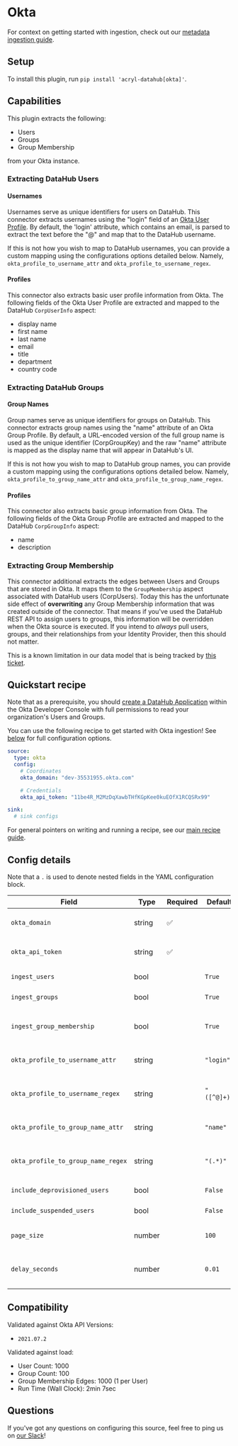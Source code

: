 # Okta 

For context on getting started with ingestion, check out our [metadata ingestion guide](../README.md).

## Setup

To install this plugin, run `pip install 'acryl-datahub[okta]'`.

## Capabilities

This plugin extracts the following:

- Users
- Groups
- Group Membership

from your Okta instance. 

### Extracting DataHub Users

#### Usernames

Usernames serve as unique identifiers for users on DataHub. This connector extracts usernames using the 
"login" field of an [Okta User Profile](https://developer.okta.com/docs/reference/api/users/#profile-object). 
By default, the 'login' attribute, which contains an email, is parsed to extract the text before the "@" and map that to the DataHub username.

If this is not how you wish to map to DataHub usernames, you can provide a custom mapping using the configurations options detailed below. Namely, `okta_profile_to_username_attr` 
and `okta_profile_to_username_regex`. 

#### Profiles

This connector also extracts basic user profile information from Okta. The following fields of the Okta User Profile are extracted
and mapped to the DataHub `CorpUserInfo` aspect:

- display name 
- first name
- last name
- email
- title
- department
- country code 

### Extracting DataHub Groups

#### Group Names

Group names serve as unique identifiers for groups on DataHub. This connector extracts group names using the "name" attribute of an Okta Group Profile.
By default, a URL-encoded version of the full group name is used as the unique identifier (CorpGroupKey) and the raw "name" attribute is mapped
as the display name that will appear in DataHub's UI. 

If this is not how you wish to map to DataHub group names, you can provide a custom mapping using the configurations options detailed below. Namely, `okta_profile_to_group_name_attr`
and `okta_profile_to_group_name_regex`.

#### Profiles 

This connector also extracts basic group information from Okta. The following fields of the Okta Group Profile are extracted and mapped to the
DataHub `CorpGroupInfo` aspect:

- name
- description

### Extracting Group Membership

This connector additional extracts the edges between Users and Groups that are stored in Okta. It maps them to the `GroupMembership` aspect
associated with DataHub users (CorpUsers). Today this has the unfortunate side effect of **overwriting** any Group Membership information that
was created outside of the connector. That means if you've used the DataHub REST API to assign users to groups, this information will be overridden
when the Okta source is executed. If you intend to *always* pull users, groups, and their relationships from your Identity Provider, then
this should not matter. 

This is a known limitation in our data model that is being tracked by [this ticket](https://github.com/linkedin/datahub/issues/3065).


## Quickstart recipe

Note that as a prerequisite, you should [create a DataHub Application](https://developer.okta.com/docs/guides/sign-into-web-app/aspnet/create-okta-application/) within the Okta Developer Console with full permissions
to read your organization's Users and Groups. 

You can use the following recipe to get started with Okta ingestion! See [below](#config-details) for full configuration options.

```yml
source:
  type: okta
  config:
    # Coordinates
    okta_domain: "dev-35531955.okta.com"

    # Credentials
    okta_api_token: "11be4R_M2MzDqXawbTHfKGpKee0kuEOfX1RCQSRx99"

sink:
  # sink configs
```

For general pointers on writing and running a recipe, see our [main recipe guide](../README.md#recipes).

## Config details

Note that a `.` is used to denote nested fields in the YAML configuration block.

| Field                              | Type   | Required | Default     | Description                                                                                                     |  |
|------------------------------------|--------|----------|-------------|-----------------------------------------------------------------------------------------------------------------|--|
| `okta_domain`                      | string | ✅       |             | The location of your Okta Domain, without a protocol. Can be found in Okta Developer console.                   |  |
| `okta_api_token`                   | string | ✅       |             | An API token generated for the DataHub application inside your Okta Developer Console.                          |  |
| `ingest_users`                     | bool   |          | `True`      | Whether users should be ingested into DataHub.                                                                  |  |
| `ingest_groups`                    | bool   |          | `True`      | Whether groups should be ingested into DataHub.                                                                 |  |
| `ingest_group_membership`          | bool   |          | `True`      | Whether group membership should be ingested into DataHub. ingest_groups must be True if this is True.           |  |
| `okta_profile_to_username_attr`    | string |          | `"login"`   | Which Okta User Profile attribute to use as input to DataHub username mapping.                                  |  |
| `okta_profile_to_username_regex`   | string |          | `"([^@]+)"` | A regex used to parse the DataHub username from the attribute specified in `okta_profile_to_username_attr`.     |  |
| `okta_profile_to_group_name_attr`  | string |          | `"name"`    | Which Okta Group Profile attribute to use as input to DataHub group name mapping.                               |  |
| `okta_profile_to_group_name_regex` | string |          | `"(.*)"`    | A regex used to parse the DataHub group name from the attribute specified in `okta_profile_to_group_name_attr`. |  |
| `include_deprovisioned_users`      | bool   |          | `False`     | Whether to ingest users in the DEPROVISIONED state from Okta.                                                   |  |
| `include_suspended_users`          | bool   |          | `False`     | Whether to ingest users in the SUSPENDED state from Okta.                                                       |  |
| `page_size`                        | number |          | `100`       | The number of entities requested from Okta's REST APIs in one request.                                          |  |
| `delay_seconds`                    | number |          | `0.01`      | Number of seconds to wait between calls to Okta's REST APIs. (Okta rate limits). Defaults to 10ms.                                  |  |

## Compatibility

 Validated against Okta API Versions:
   - `2021.07.2`

 Validated against load:
   - User Count: 1000
   - Group Count: 100
   - Group Membership Edges: 1000 (1 per User)
   - Run Time (Wall Clock): 2min 7sec

## Questions

If you've got any questions on configuring this source, feel free to ping us on [our Slack](https://slack.datahubproject.io/)!
